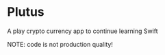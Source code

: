 # Plutus

A play crypto currency app to continue learning Swift

NOTE: code is not production quality!
